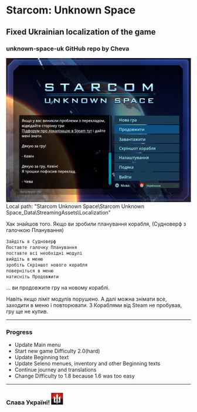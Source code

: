 # Starcom: Unknown Space
## Fixed Ukrainian localization of the game
### unknown-space-uk GitHub repo by Cheva
![Starcom: Unknown Space: Fixed Ukrainian localization of the game]( https://github.com/cheva/unknown-space-uk/blob/initial/title.png?raw=true "Starcom: Unknown Space: Fixed Ukrainian localization of the game") 
Local path: "Starcom Unknown Space\Starcom Unknown Space_Data\StreamingAssets\Localization"

Хак знайшов того. Якщо ви зробили планування корабля, (Судноверф з галочкою Планування) 

	Зайдіть в Судноверф 
	Поставте галочку Планування
	поставте всі необхідні модулі 
	вийдіть в меню 
	зробіть Скріншот нового корабля
	поверніться в меню 
	натисніть Продовжити 

... ви продовжите гру на новому кораблі. 

Навіть якщо ліміт модулів порушено. А далі можна знімати все, заходити в меню і повторювати. З Кораблями від Steam не пробував, гру ще не купив.

______________
### Progress
- Update Main menu 
- Start new game Difficulty 2.0(hard)
- Update Beginning text
- Update Seleno menues, inventory and other Beginning texts
- Continue journey and translations
- Change Difficulty to 1.8 because 1.6 was too easy
______________

### Слава Україні! ![Слава Україні!]( https://raw.githubusercontent.com/cheva/unknown-space-uk/refs/heads/initial/Starcom%20-%20Невідомий%20Простір.png "Слава Україні!")


